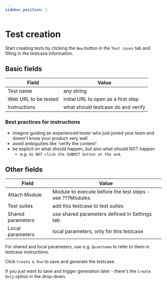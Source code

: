 ```yaml
---
sidebar_position: 1
---
```

# Test creation
Start creating tests by clicking the `New` button in the `Test cases` tab and filling in the testcase information.

## Basic fields
| Field    | Value |
| -------- | ------- |
| Test name | any string    |
| Web URL to be tested | initial URL to open as a first step |
| Instructions | what should testcase do and verify |

### Best practices for instructions
- imagine guiding an experienced tester who just joined your team and doesn't know your product very well
- avoid ambiguities like 'verify the content'
- be explicit on what should happen, but also what should NOT happen
  - e.g. `do NOT click the SUBMIT button at the end`. 

## Other fields

| Field    | Value |
| -------- | ------- |
| Attach Module | Module to execute before the test steps - see ???Modules|
| Test suites | add this testcase to test suites    |
| Shared parameters | use shared parameters defined in Settings tab |
| Local parameters | local parameters, only for this testcase | 

For shared and local parameters, use e.g. `@username` to refer to them in testcase instructions.

Click `Create & Run` to save and generate the testcase.

If you just want to save and trigger generation later - there's the `Create Only` option in the drop-down.